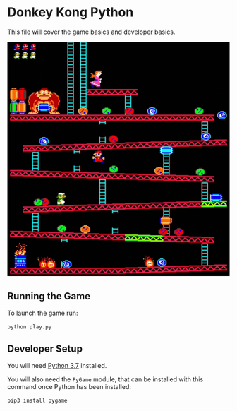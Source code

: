 # Donkey Kong Python
This file will cover the game basics and developer basics.

![Screenshot](assets/screenshot.png)

## Running the Game
To launch the game run:
```
python play.py
```


## Developer Setup
You will need [Python 3.7](https://www.python.org/downloads/release/python-370/) installed.

You will also need the `PyGame` module, that can be installed with this command once Python has been installed:
```
pip3 install pygame
```